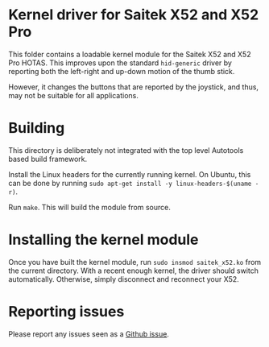 Kernel driver for Saitek X52 and X52 Pro
========================================

This folder contains a loadable kernel module for the Saitek X52 and X52 Pro
HOTAS. This improves upon the standard `hid-generic` driver by reporting both
the left-right and up-down motion of the thumb stick.

However, it changes the buttons that are reported by the joystick, and thus,
may not be suitable for all applications.

# Building

This directory is deliberately not integrated with the top level Autotools
based build framework.

Install the Linux headers for the currently running kernel. On Ubuntu, this
can be done by running `sudo apt-get install -y linux-headers-$(uname -r)`.

Run `make`. This will build the module from source.

# Installing the kernel module

Once you have built the kernel module, run `sudo insmod saitek_x52.ko` from
the current directory. With a recent enough kernel, the driver should switch
automatically. Otherwise, simply disconnect and reconnect your X52.

# Reporting issues

Please report any issues seen as a [Github issue](https://github.com/nirenjan/x52pro-linux/issues).
